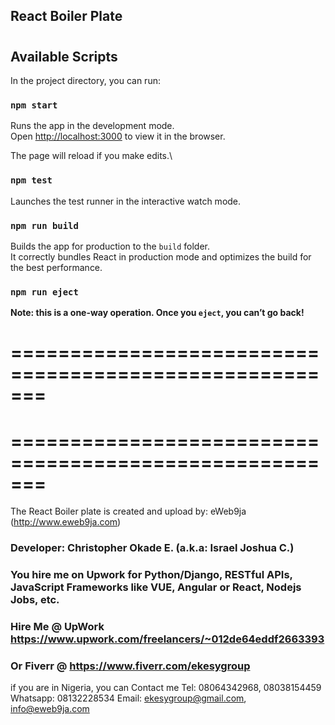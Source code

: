 ## React Boiler Plate

#

## Available Scripts

In the project directory, you can run:

### `npm start`

Runs the app in the development mode.\
Open [http://localhost:3000](http://localhost:3000) to view it in the browser.

The page will reload if you make edits.\

### `npm test`

Launches the test runner in the interactive watch mode.

### `npm run build`

Builds the app for production to the `build` folder.\
It correctly bundles React in production mode and optimizes the build for the best performance.



### `npm run eject`

**Note: this is a one-way operation. Once you `eject`, you can’t go back!**


# =======================================================
# =======================================================

The React Boiler plate is created and upload by: eWeb9ja (http://www.eweb9ja.com)
### Developer: Christopher Okade E. (a.k.a: Israel Joshua C.)
### You hire me on Upwork for Python/Django, RESTful APIs, JavaScript Frameworks like VUE, Angular or React, Nodejs Jobs, etc.

### Hire Me @ UpWork https://www.upwork.com/freelancers/~012de64eddf2663393
### Or Fiverr @ https://www.fiverr.com/ekesygroup

if you are in Nigeria, you can Contact me
Tel: 08064342968, 08038154459
Whatsapp: 08132228534
Email: ekesygroup@gmail.com, info@eweb9ja.com
